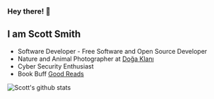 ### Hey there! 👋

## I am Scott Smith

  <ul>
    <li>Software Developer - Free Software and Open Source Developer</li>
    <li>Nature and Animal Photographer at <a href="https://instagram.com/dogaklani" alt="Doğa Klanı">Doğa Klanı </a></li>
    <li>Cyber Security Enthusiast</li>
    <li>Book Buff <a href="https://goodreads.com/mustafadalga" alt="Good Reads">Good Reads</a></li>
  </ul>  

![Scott's github stats](https://github-readme-stats.vercel.app/api?username=ScottSmith23)

<!--
**ScottSmith23/ScottSmith23** is a ✨ _special_ ✨ repository because its `README.md` (this file) appears on your GitHub profile.

Here are some ideas to get you started:

- 🔭 I’m currently working on ...
- 🌱 I’m currently learning ...
- 👯 I’m looking to collaborate on ...
- 🤔 I’m looking for help with ...
- 💬 Ask me about ...
- 📫 How to reach me: ...
- 😄 Pronouns: ...
- ⚡ Fun fact: ...
-->
